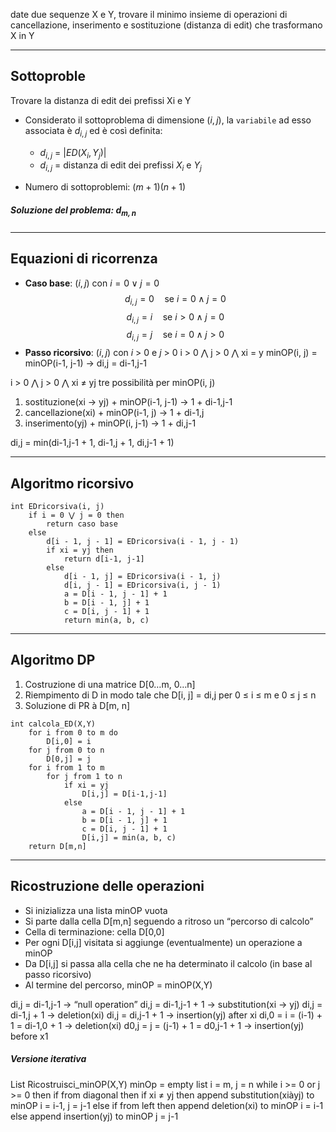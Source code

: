 date due sequenze X e Y, trovare il minimo insieme di operazioni di cancellazione, inserimento e sostituzione (distanza di edit) che trasformano X in Y

---

## Sottoproble

Trovare la distanza di edit dei prefissi Xi e Y

- Considerato il sottoproblema di dimensione $(i, j)$, la `variabile` ad esso associata è $d_{i,j}$ ed è così definita:
	- $d_{i,j}$ = $|ED(X_i, Y_j)|$
	- $d_{i,j}$ = distanza di edit dei prefissi $X_i$ e $Y_j$

- Numero di sottoproblemi: $(m+1)(n+1)$
##### Soluzione del problema: $d_{m, n}$

---

## Equazioni di ricorrenza

- **Caso base**: $(i, j)$ con $i = 0 ∨ j = 0$
$$ d_{i,j} = 0 \quad\text{se } i = 0 \land j = 0 $$
$$ d_{i,j} = i \quad\text{se } i > 0 \land j = 0 $$
$$ d_{i,j} = j \quad\text{se } i = 0 \land j > 0 $$
- **Passo ricorsivo**: $(i, j)$ con $i$ > 0 e $j$ > 0
i > 0 ⋀ j > 0 ⋀ xi = y
minOP(i, j) = minOP(i-1, j-1) -> di,j = di-1,j-1

i > 0 ⋀ j > 0 ⋀ xi ≠ yj
tre possibilità per minOP(i, j)
1. sostituzione(xi -> yj) + minOP(i-1, j-1) -> 1 + di-1,j-1
2. cancellazione(xi) + minOP(i-1, j) -> 1 + di-1,j
3. inserimento(yj) + minOP(i, j-1) -> 1 + di,j-1

di,j = min(di-1,j-1 + 1, di-1,j + 1, di,j-1 + 1)

---

## Algoritmo ricorsivo

``` Pseudocodice TI:"Distanza di Edit" "FOLD"
int EDricorsiva(i, j)
	if i = 0 ⋁ j = 0 then
		return caso base
	else
		d[i - 1, j - 1] = EDricorsiva(i - 1, j - 1)
		if xi = yj then
			return d[i-1, j-1]
		else
			d[i - 1, j] = EDricorsiva(i - 1, j)
			d[i, j - 1] = EDricorsiva(i, j - 1)
			a = D[i - 1, j - 1] + 1 
			b = D[i - 1, j] + 1 
			c = D[i, j - 1] + 1
			return min(a, b, c)
```

---

## Algoritmo DP

1. Costruzione di una matrice D[0…m, 0…n]
2. Riempimento di D in modo tale che D[i, j] = di,j per 0 ≤ i ≤ m e 0 ≤ j ≤ n
3. Soluzione di PR à D[m, n]

``` Pseudocodice TI:"Distanza di Edit" "FOLD"
int calcola_ED(X,Y) 
	for i from 0 to m do 
		D[i,0] = i 
	for j from 0 to n 
		D[0,j] = j 
	for i from 1 to m 
		for j from 1 to n 
			if xi = yj 
				D[i,j] = D[i-1,j-1] 
			else 
				a = D[i - 1, j - 1] + 1
				b = D[i - 1, j] + 1
				c = D[i, j - 1] + 1
				D[i,j] = min(a, b, c) 
	return D[m,n]
```

---

## Ricostruzione delle operazioni

- Si inizializza una lista minOP vuota 
- Si parte dalla cella D[m,n] seguendo a ritroso un “percorso di calcolo” 
- Cella di terminazione: cella D[0,0] 
- Per ogni D[i,j] visitata si aggiunge (eventualmente) un operazione a minOP 
- Da D[i,j] si passa alla cella che ne ha determinato il calcolo (in base al passo ricorsivo) 
- Al termine del percorso, minOP = minOP(X,Y)

di,j = di-1,j-1 -> “null operation”
di,j = di-1,j-1 + 1 -> substitution(xi -> yj)
di,j = di-1,j + 1 -> deletion(xi)
di,j = di,j-1 + 1 -> insertion(yj) after xi
di,0 = i = (i-1) + 1 = di-1,0 + 1 -> deletion(xi)
d0,j = j = (j-1) + 1 = d0,j-1 + 1 -> insertion(yj) before x1

##### Versione iterativa

List Ricostruisci_minOP(X,Y) 
	minOp = empty list 
	i = m, j = n 
	while i >= 0 or j >= 0 then 
		if from diagonal then 
			if xi ≠ yj then 
				append substitution(xiàyj) to minOP i = i-1, j = j-1 else if from left then append deletion(xi) to minOP i = i-1 else append insertion(yj) to minOP j = j-1